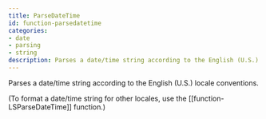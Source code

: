```yaml
---
title: ParseDateTime
id: function-parsedatetime
categories:
- date
- parsing
- string
description: Parses a date/time string according to the English (U.S.) locale conventions.
---
```


Parses a date/time string according to the English (U.S.) locale conventions. 

(To format a date/time string for other locales, use the [[function-LSParseDateTime]] function.)
